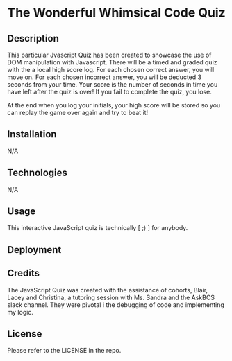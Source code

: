 # The Wonderful Whimsical Code Quiz

## Description

This particular Jvascript Quiz has been created to showcase the use of DOM manipulation with Javascript. There will be a timed and graded quiz with the a local high score log. For each chosen correct answer, you will move on. For each chosen incorrect answer, you will be deducted 3 seconds from your time. Your score is the number of seconds in time you have left after the quiz is over! If you fail to complete the quiz, you lose. 

At the end when you log your initials, your high score will be stored so you can replay the game over again and try to beat it!

## Installation

N/A

## Technologies 

N/A

## Usage

This interactive JavaScript quiz is technically [ ;) ] for anybody.




## Deployment



## Credits

The JavaScript Quiz was created with the assistance of cohorts, Blair, Lacey and Christina, a tutoring session with Ms. Sandra and the AskBCS slack channel. They were pivotal i the debugging of code and implementing my logic. 

## License

Please refer to the LICENSE in the repo.
